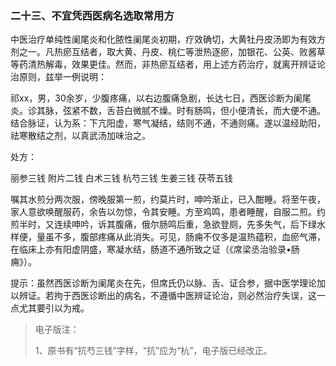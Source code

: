 ### 二十三、不宜凭西医病名选取常用方

中医治疗单纯性阑尾炎和化脓性阑尾炎初期，疗效确切，大黄牡丹皮汤即为有效方剂之一。凡热瘀互结者，取大黄、丹皮、桃仁等泄热逐瘀，加银花、公英、败酱草等药清热解毒，效果更佳。然而，非热瘀互结者，用上述方药治疗，就离开辨证论治原则，兹举一例说明：

祁xx，男，30余岁，少腹疼痛，以右边腹痛急剧，长达七日，西医诊断为阑尾炎。诊其脉，弦紧不数，舌苔白微腻不燥。时有肠鸣，但小便清长，而大便不通。结合脉证，认为系：下亢阳虚，寒气凝结，结则不通，不通则痛。遂以温经助阳，祛寒散结之剂，以真武汤加味治之。

处方：

丽参三钱 附片二钱 白术三钱 杭芍三钱 生姜三钱 茯苓五钱

嘱其水煎分两次服，傍晚服第一煎，约莫片时，呻吟渐止，已入酣睡。将至午夜，家人意欲唤醒服药，余告以勿惊，令其安睡。方至鸡鸣，患者睡醒，自服二煎。约煎半时，又连续呻吟，诉其腹痛，俄尔肠鸣后重，急欲登厕，先多失气，后下绿水样便，量虽不多，腹部疼痛从此消失。可见，肠痈不仅多是温热蕴积，血瘀气滞，在临床上亦有阳虚阴盛，寒凝水结，肠道不通所致之证（《席梁丞治验录•肠痈》）。

提示：虽然西医诊断为阑尾炎在先，但席氏仍以脉、舌、证合参，据中医学理论加以辨证。若拘于西医诊断出的病名，不遵循中医辨证论治，则必然治疗失误，这一点尤其要引以为戒。

> 电子版注：
>
> 1、原书有“抗芍三钱”字样，“抗”应为“杭”，电子版已经改正。